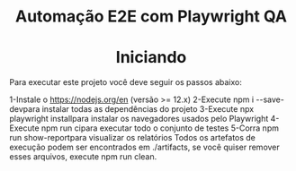 

<h1 align="center"> Automação E2E com Playwright QA </h1>




<h1 align="center"> Iniciando  </h1>

Para executar este projeto você deve seguir os passos abaixo:

1-Instale o https://nodejs.org/en (versão >= 12.x)
2-Execute npm i --save-devpara instalar todas as dependências do projeto
3-Execute npx playwright installpara instalar os navegadores usados ​​pelo Playwright
4-Execute npm run cipara executar todo o conjunto de testes
5-Corra npm run show-reportpara visualizar os relatórios
Todos os artefatos de execução podem ser encontrados em ./artifacts, se você quiser remover esses arquivos, execute npm run clean.






